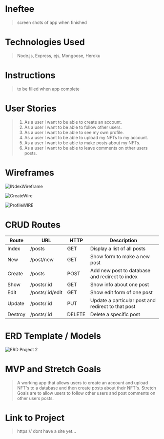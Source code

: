 # Ineftee

>  screen shots of app when finished

# Technologies Used

>  Node.js, Express, ejs, Mongoose, Heroku

# Instructions

> to be filled when app complete

# User Stories

> 1. As a user I want to be able to create an account.
> 2. As a user I want to be able to follow other users.
> 3. As a user I want to be able to see my own profile.
> 4. As a user I want to be able to upload my NFTs to my account.
> 5. As a user I want to be able to make posts about my NFTs.
> 6. As a user I want to be able to leave comments on other users posts.

# Wireframes

![INdexWireframe](https://user-images.githubusercontent.com/101614021/171978544-f643b679-9a42-4239-81b8-69d1d64e8634.svg)

![CreateWire](https://user-images.githubusercontent.com/101614021/171979081-c070429f-db7a-4a0c-9c53-fa8165ff5ff5.svg)

![ProfileWIRE](https://user-images.githubusercontent.com/101614021/171978606-c2e4d059-02c5-4ffb-9d63-3dc9d3b7c914.svg)


# CRUD Routes

| Route   | URL             | HTTP   | Description                                        |
|---------|-----------------|--------|----------------------------------------------------|
| Index   | /posts          | GET    | Display a list of all posts                        |
| New     | /post/new       | GET    | Show form to make a new post                       |
| Create  | /posts          | POST   | Add new post to database and redirect to index     |
| Show    | /posts/:id      | GET    | Show info about one post                           |
| Edit    | /posts/:id/edit | GET    | Show edit form of one post                         |
| Update  | /posts/:id      | PUT    | Update a particular post and redirect to that post |
| Destroy | /posts/:id      | DELETE | Delete a specific post                             |

# ERD Template / Models

![ERD Project 2](https://user-images.githubusercontent.com/101614021/171979312-ef16404c-ee62-4ce4-909f-f4dbc07a5bc6.svg)

# MVP and Stretch Goals

>  A working app that allows users to create an account and upload NFT's to a database and then create posts about their NFT's.
>  Stretch Goals are to allow users to follow other users and post comments on other users posts. 

# Link to Project

>  https:// dont have a site yet...

